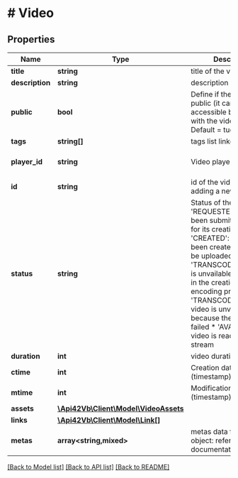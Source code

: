 # # Video

## Properties

Name | Type | Description | Notes
------------ | ------------- | ------------- | -------------
**title** | **string** | title of the video | [optional]
**description** | **string** | description of the video | [optional]
**public** | **bool** | Define if the video is public (it can be accessible by anybody with the video url). Default &#x3D; tue | [optional]
**tags** | **string[]** | tags list linked to video | [optional]
**player_id** | **string** | Video player theme id | [optional] [default to '']
**id** | **string** | id of the video (null when adding a new video) |
**status** | **string** | Status of the video : * &#39;REQUESTED&#39;: video as been submited, waiting for its creation * &#39;CREATED&#39;: video has been created and file can be uploaded          * &#39;TRANSCODING&#39;: video is unvailable because still in the creation  &amp; in encoding process * &#39;TRANSCODING_ERROR&#39;: video is unvailable because the encoding failed  * &#39;AVAILABLE&#39;: video is ready to be stream | [optional]
**duration** | **int** | video duration in second | [optional]
**ctime** | **int** | Creation date (timestamp) | [optional]
**mtime** | **int** | Modification date (timestamp) | [optional]
**assets** | [**\Api42Vb\Client\Model\VideoAssets**](VideoAssets.md) |  | [optional]
**links** | [**\Api42Vb\Client\Model\Link[]**](Link.md) |  | [optional]
**metas** | **array<string,mixed>** | metas data  free-form object: refere to the documentation | [optional]

[[Back to Model list]](../../README.md#models) [[Back to API list]](../../README.md#endpoints) [[Back to README]](../../README.md)
